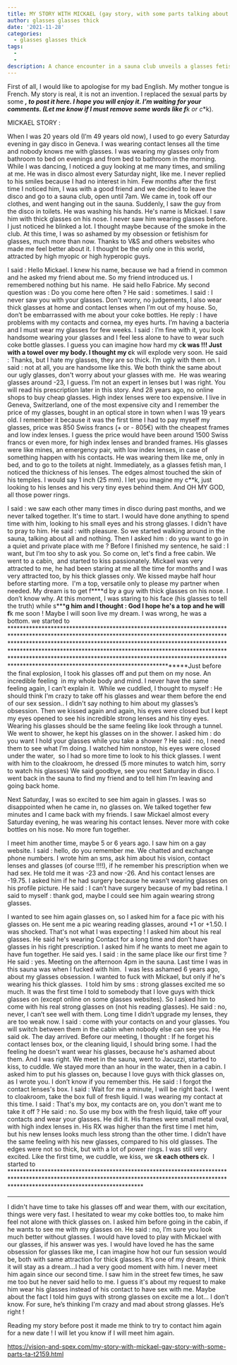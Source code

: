 ```yaml
---
title: MY STORY WITH MICKAEL (gay story, with some parts talking about sex)
author: glasses glasses thick
date: '2021-11-28'
categories:
  - glasses glasses thick
tags:
  - 
  - 
description: A chance encounter in a sauna club unveils a glasses fetishist's deep attraction to a man named Mickael.
---
```

First of all, I would like to apologise for my bad English. My mother tongue is French. My story is real, it is not an invention. I replaced the sexual parts by some ***, to post it here. I hope you will enjoy it. I’m waiting for your comments. (Let me know if I must remove some words like f**k or c**k).


MICKAEL STORY :

When I was 20 years old (I’m 49 years old now), I used to go every Saturday evening in gay disco in Geneva. I was wearing contact lenses all the time and nobody knows me with glasses. I was wearing my glasses only from bathroom to bed on evenings and from bed to bathroom in the morning. While I was dancing, I noticed a guy looking at me many times, and smiling at me. He was in disco almost every Saturday night, like me. I never replied to his smiles because I had no interest in him. Few months after the first time I noticed him, I was with a good friend and we decided to leave the disco and go to a sauna club, open until 7am. We came in, took off our clothes, and went hanging out in the sauna. Suddenly, I saw the guy from the disco in toilets. He was washing his hands. He's name is Mickael. I saw him with thick glasses on his nose. I never saw him wearing glasses before. I just noticed he blinked a lot. I thought maybe because of the smoke in the club. At this time, I was so ashamed by my obsession or fetishism for glasses, much more than now. Thanks to V&S and others websites who made me feel better about it. I thought be the only one in this world, attracted by high myopic or high hyperopic guys.

I said : Hello Mickael. I knew his name, because we had a friend in common and he asked my friend about me. So my friend introduced us. I remembered nothing but his name. 
He said hello Fabrice. My second question was : Do you come here often ? He said : sometimes. I said : I never saw you with your glasses. Don't worry, no judgements, I also wear thick glasses at home and contact lenses when I’m out of my house. So, don’t be embarrassed with me about your coke bottles. He reply : I have problems with my contacts and cornea, my eyes hurts. I’m having a bacteria and I must wear my glasses for few weeks. I said : I’m fine with it, you look handsome wearing your glasses and I feel less alone to have to wear such coke bottle glasses. I guess you can imagine how hard my c**k was !!! Just with a towel over my body. I thought my c**k will explode very soon. He said : Thanks, but I hate my glasses, they are so thick. I’m ugly with them on. I said : not at all, you are handsome like this. We both think the same about our ugly glasses, don't worry about your glasses with me. 
He was wearing glasses around -23, I guess. I’m not an expert in lenses but I was right. You will read his prescription later in this story. And 28 years ago, no online shops to buy cheap glasses. High index lenses were too expensive. I live in Geneva, Switzerland, one of the most expensive city and I remember the price of my glasses, bought in an optical store in town when I was 19 years old. I remember it because it was the first time I had to pay myself my glasses, price was 850 Swiss francs (+ or - 805€) with the cheapest frames and low index lenses. I guess the price would have been around 1500 Swiss francs or even more, for high index lenses and branded frames. His glasses were like mines, an emergency pair, with low index lenses, in case of something happen with his contacts. He was wearing them like me, only in bed, and to go to the toilets at night. Immediately, as a glasses fetish man, I noticed the thickness of his lenses. The edges almost touched the skin of his temples. I would say 1 inch (25 mm). I let you imagine my c**k, just looking to his lenses and his very tiny eyes behind them. And OH MY GOD, all those power rings.

I said : we saw each other many times in disco during past months, and we never talked together. It's time to start. I would have done anything to spend time with him, looking to his small eyes and his strong glasses. I didn't have to pray to him. He said : with pleasure. So we started walking around in the sauna, talking about all and nothing. Then I asked him : do you want to go in a quiet and private place with me ? Before I finished my sentence, he said : I want, but I’m too shy to ask you. So come on, let's find a free cabin. We went to a cabin,  and started to kiss passionately. Mickael was very attracted to me, he had been staring at me all the time for months and I was very attracted too, by his thick glasses only.
We kissed maybe half hour before starting more.
 I'm a top, versatile only to please my partner when needed. My dream is to get f****d by a guy with thick glasses on his nose. I don’t know why. At this moment, I was staring to his face (his glasses to tell the truth) while s*****g him and I thought : God I hope he's a top and he will f**k me soon ! Maybe I will soon live my dream. I was wrong, he was a bottom. we started to ****************************************************************************************************************************************************************************************************************************************************************************************************************************************************************************************************************************Just before the final explosion, I took his glasses off and put them on my nose. An incredible feeling  in my whole body and mind. I never have the same feeling again, I can’t explain it. 
While we cuddled, I thought to myself : He should think I'm crazy to take off his glasses and wear them before the end of our sex session.. I didn't say nothing to him about my glasses’s obsession. Then we kissed again and again, his eyes were closed but I kept my eyes opened to see his incredible strong lenses and his tiny eyes. Wearing his glasses should be the same feeling like look through a tunnel. We went to shower, he kept his glasses on in the shower. I asked him : do you want I hold your glasses while you take a shower ? He said : no, I need them to see what I’m doing. I watched him nonstop, his eyes were closed under the water,  so I had so more time to look to his thick glasses. I went with him to the cloakroom, he dressed (5 more minutes to watch him, sorry to watch his glasses) We said goodbye, see you next Saturday in disco. I went back in the sauna to find my friend and to tell him I’m leaving and going back home.

Next Saturday, I was so excited to see him again in glasses. I was so disappointed when he came in, no glasses on. We talked together few minutes and I came back with my friends.
I saw Mickael almost every Saturday evening, he was wearing his contact lenses. Never more with coke bottles on his nose. No more fun together.

I meet him another time, maybe 5 or 6 years ago. I saw him on a gay website. I said : hello, do you remember me. We chatted and exchange phone numbers. I wrote him an sms, ask him about his vision, contact lenses and glasses (of course !!!!), if he remember his prescription when we had sex. He told me it was -23 and now -26. And his contact lenses are -19.75. I asked him if he had surgery because he wasn’t wearing glasses on his profile picture. He said : I can’t have surgery because of my bad retina. I said to myself : thank god, maybe I could see him again wearing strong glasses.

I wanted to see him again glasses on, so I asked him for a face pic with his glasses on. He sent me a pic wearing reading glasses, around +1 or +1.50. I was shocked. That's not what I was expecting ! I asked him about his real glasses. He said he's wearing Contact for a long time and don't have glasses in his right prescription. I asked him if he wants to meet me again to have fun together. He said yes. I said : in the same place like our first time ? He said : yes. Meeting on the afternoon 4pm in the sauna. Last time I was in this sauna was when I fucked with him. 
I was less ashamed 6 years ago, about my glasses obsession. I wanted to fuck with Mickael, but only if he's wearing his thick glasses. 
I told him by sms : strong glasses excited me so much. It was the first time I told to somebody that I love guys with thick glasses on (except online on some glasses websites). So I asked him to come with his real strong glasses on (not his reading glasses). He said : no, never, I can’t see well with them. Long time I didn’t upgrade my lenses, they are too weak now. I said : come with your contacts on and your glasses. You will switch between them in the cabin when nobody else can see you. He said ok.
The day arrived. Before our meeting, I thought : If he forget his contact lenses box, or the cleaning liquid, I should bring some. I had the feeling he doesn't want wear his glasses, because he's ashamed about them. And I was right.
We meet in the sauna, went to Jacuzzi, started to kiss, to cuddle. We stayed more than an hour in the water, then in a cabin. I asked him to put his glasses on, because I love guys with thick glasses on, as I wrote you. I don’t know if you remember this. He said : I forgot the contact lenses's box. I said : Wait for me a minute, I will be right back. I went to cloakroom, take the box full of fresh liquid. I was wearing my contact at this time. I said : That's my box, my contacts are on, you don't want me to take it off ? He said : no. So use my box with the fresh liquid, take off your contacts and wear your glasses. He did it.
His frames were small metal oval, with high index lenses in. His RX was higher than the first time I met him, but his new lenses looks much less strong than the other time. I didn’t have the same feeling with his new glasses, compared to his old glasses. The edges were not so thick, but with a lot of power rings. I was still very excited. Like the first time, we cuddle, we kiss, we s**k each others c**k.  I started to ******************************************************************************************************************************************************************************************
************************************************************************************************************************************************************************************************************
I didn't have time to take his glasses off and wear them, with our excitation, things were very fast. I hesitated to wear my coke bottles too, to make him feel not alone with thick glasses on. I asked him before going in the cabin, if he wants to see me with my glasses on. He said : no, I’m sure you look much better without glasses. I would have loved to play with Mickael with our glasses, if his answer was yes. I would have loved he has the same obsession for glasses like me, I can imagine how hot our fun session would be, both with same attraction for thick glasses. It’s one of my dream, I think it will stay as a dream…I had a very good moment with him.
I never meet him again since our second time. I saw him in the street few times, he saw me too but he never said hello to me. I guess it's about my request to make him wear his glasses instead of his contact to have sex with me. Maybe about the fact I told him guys with strong glasses on excite me a lot… I don’t know. For sure, he’s thinking I'm crazy and mad about strong glasses. He’s right !



Reading my story before post it made me think to try to contact him again for a new date ! I will let you know if I will meet him again.

https://vision-and-spex.com/my-story-with-mickael-gay-story-with-some-parts-ta-t2159.html